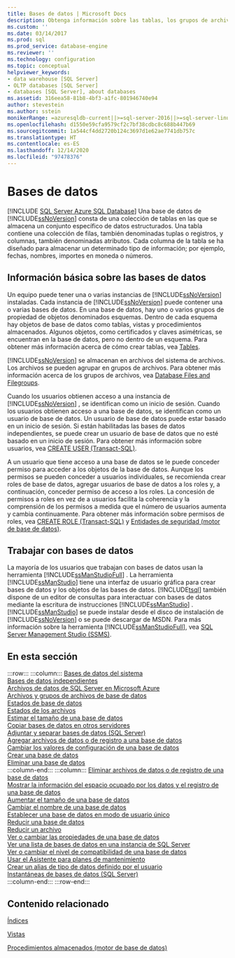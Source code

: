 ```yaml
---
title: Bases de datos | Microsoft Docs
description: Obtenga información sobre las tablas, los grupos de archivos, los inicios de sesión, los roles y los esquemas de las bases de datos. Consulte cómo puede usar la herramienta SQL Server Management Studio para trabajar con bases de datos.
ms.custom: ''
ms.date: 03/14/2017
ms.prod: sql
ms.prod_service: database-engine
ms.reviewer: ''
ms.technology: configuration
ms.topic: conceptual
helpviewer_keywords:
- data warehouse [SQL Server]
- OLTP databases [SQL Server]
- databases [SQL Server], about databases
ms.assetid: 316eea58-81b8-4bf3-a1fc-801946740e94
author: stevestein
ms.author: sstein
monikerRange: =azuresqldb-current||>=sql-server-2016||>=sql-server-linux-2017||=azuresqldb-mi-current
ms.openlocfilehash: d1550e59cfa9579cf2c7bf38cdbc8c688b447b69
ms.sourcegitcommit: 1a544cf4dd2720b124c3697d1e62ae7741db757c
ms.translationtype: HT
ms.contentlocale: es-ES
ms.lasthandoff: 12/14/2020
ms.locfileid: "97478376"
---
```

# <a name="databases"></a>Bases de datos
[!INCLUDE [SQL Server Azure SQL Database](../../includes/applies-to-version/sql-asdb.md)]
  Una base de datos de [!INCLUDE[ssNoVersion](../../includes/ssnoversion-md.md)] consta de una colección de tablas en las que se almacena un conjunto específico de datos estructurados. Una tabla contiene una colección de filas, también denominadas tuplas o registros, y columnas, también denominadas atributos. Cada columna de la tabla se ha diseñado para almacenar un determinado tipo de información; por ejemplo, fechas, nombres, importes en moneda o números.  
  
## <a name="basic-information-about-databases"></a>Información básica sobre las bases de datos  
 Un equipo puede tener una o varias instancias de [!INCLUDE[ssNoVersion](../../includes/ssnoversion-md.md)] instaladas. Cada instancia de [!INCLUDE[ssNoVersion](../../includes/ssnoversion-md.md)] puede contener una o varias bases de datos.  En una base de datos, hay uno o varios grupos de propiedad de objetos denominados esquemas. Dentro de cada esquema hay objetos de base de datos como tablas, vistas y procedimientos almacenados. Algunos objetos, como certificados y claves asimétricas, se encuentran en la base de datos, pero no dentro de un esquema. Para obtener más información acerca de cómo crear tablas, vea [Tables](../../relational-databases/tables/tables.md).  
  
 [!INCLUDE[ssNoVersion](../../includes/ssnoversion-md.md)] se almacenan en archivos del sistema de archivos. Los archivos se pueden agrupar en grupos de archivos. Para obtener más información acerca de los grupos de archivos, vea [Database Files and Filegroups](../../relational-databases/databases/database-files-and-filegroups.md).  
  
 Cuando los usuarios obtienen acceso a una instancia de [!INCLUDE[ssNoVersion](../../includes/ssnoversion-md.md)] , se identifican como un inicio de sesión. Cuando los usuarios obtienen acceso a una base de datos, se identifican como un usuario de base de datos. Un usuario de base de datos puede estar basado en un inicio de sesión. Si están habilitadas las bases de datos independientes, se puede crear un usuario de base de datos que no esté basado en un inicio de sesión. Para obtener más información sobre usuarios, vea [CREATE USER &#40;Transact-SQL&#41;](../../t-sql/statements/create-user-transact-sql.md).  
  
 A un usuario que tiene acceso a una base de datos se le puede conceder permiso para acceder a los objetos de la base de datos. Aunque los permisos se pueden conceder a usuarios individuales, se recomienda crear roles de base de datos, agregar usuarios de base de datos a los roles y, a continuación, conceder permiso de acceso a los roles. La concesión de permisos a roles en vez de a usuarios facilita la coherencia y la comprensión de los permisos a medida que el número de usuarios aumenta y cambia continuamente. Para obtener más información sobre permisos de roles, vea [CREATE ROLE &#40;Transact-SQL&#41;](../../t-sql/statements/create-role-transact-sql.md) y [Entidades de seguridad &#40;motor de base de datos&#41;](../../relational-databases/security/authentication-access/principals-database-engine.md).  
  
## <a name="working-with-databases"></a>Trabajar con bases de datos  
 La mayoría de los usuarios que trabajan con bases de datos usan la herramienta [!INCLUDE[ssManStudioFull](../../includes/ssmanstudiofull-md.md)] . La herramienta [!INCLUDE[ssManStudio](../../includes/ssmanstudio-md.md)] tiene una interfaz de usuario gráfica para crear bases de datos y los objetos de las bases de datos. [!INCLUDE[tsql](../../includes/tsql-md.md)] también dispone de un editor de consultas para interactuar con bases de datos mediante la escritura de instrucciones [!INCLUDE[ssManStudio](../../includes/ssmanstudio-md.md)] . [!INCLUDE[ssManStudio](../../includes/ssmanstudio-md.md)] se puede instalar desde el disco de instalación de [!INCLUDE[ssNoVersion](../../includes/ssnoversion-md.md)] o se puede descargar de MSDN. Para más información sobre la herramienta [!INCLUDE[ssManStudioFull](../../includes/ssmanstudiofull-md.md)], vea [SQL Server Management Studio (SSMS)](../../ssms/sql-server-management-studio-ssms.md).
  
## <a name="in-this-section"></a>En esta sección  

:::row:::
    :::column:::
        [Bases de datos del sistema](../../relational-databases/databases/system-databases.md)  
        [Bases de datos independientes](../../relational-databases/databases/contained-databases.md)  
        [Archivos de datos de SQL Server en Microsoft Azure](../../relational-databases/databases/sql-server-data-files-in-microsoft-azure.md)  
        [Archivos y grupos de archivos de base de datos](../../relational-databases/databases/database-files-and-filegroups.md)  
        [Estados de base de datos](../../relational-databases/databases/database-states.md)  
        [Estados de los archivos](../../relational-databases/databases/file-states.md)  
        [Estimar el tamaño de una base de datos](../../relational-databases/databases/estimate-the-size-of-a-database.md)  
        [Copiar bases de datos en otros servidores](../../relational-databases/databases/copy-databases-to-other-servers.md)  
        [Adjuntar y separar bases de datos &#40;SQL Server&#41;](../../relational-databases/databases/database-detach-and-attach-sql-server.md)  
        [Agregar archivos de datos o de registro a una base de datos](../../relational-databases/databases/add-data-or-log-files-to-a-database.md)  
        [Cambiar los valores de configuración de una base de datos](../../relational-databases/databases/change-the-configuration-settings-for-a-database.md)  
        [Crear una base de datos](../../relational-databases/databases/create-a-database.md)  
        [Eliminar una base de datos](../../relational-databases/databases/delete-a-database.md)  
    :::column-end:::
    :::column:::
        [Eliminar archivos de datos o de registro de una base de datos](../../relational-databases/databases/delete-data-or-log-files-from-a-database.md)  
        [Mostrar la información del espacio ocupado por los datos y el registro de una base de datos](../../relational-databases/databases/display-data-and-log-space-information-for-a-database.md)  
        [Aumentar el tamaño de una base de datos](../../relational-databases/databases/increase-the-size-of-a-database.md)  
        [Cambiar el nombre de una base de datos](../../relational-databases/databases/rename-a-database.md)  
        [Establecer una base de datos en modo de usuario único](../../relational-databases/databases/set-a-database-to-single-user-mode.md)  
        [Reducir una base de datos](../../relational-databases/databases/shrink-a-database.md)  
        [Reducir un archivo](../../relational-databases/databases/shrink-a-file.md)  
        [Ver o cambiar las propiedades de una base de datos](../../relational-databases/databases/view-or-change-the-properties-of-a-database.md)  
        [Ver una lista de bases de datos en una instancia de SQL Server](../../relational-databases/databases/view-a-list-of-databases-on-an-instance-of-sql-server.md)  
        [Ver o cambiar el nivel de compatibilidad de una base de datos](../../relational-databases/databases/view-or-change-the-compatibility-level-of-a-database.md)  
        [Usar el Asistente para planes de mantenimiento](../../relational-databases/maintenance-plans/use-the-maintenance-plan-wizard.md)  
        [Crear un alias de tipo de datos definido por el usuario](../../relational-databases/databases/create-a-user-defined-data-type-alias.md)  
        [Instantáneas de bases de datos &#40;SQL Server&#41;](../../relational-databases/databases/database-snapshots-sql-server.md)  
    :::column-end:::
:::row-end:::

## <a name="related-content"></a>Contenido relacionado  
 [Índices](../../relational-databases/indexes/indexes.md)  
  
 [Vistas](../../relational-databases/views/views.md)  
  
 [Procedimientos almacenados &#40;motor de base de datos&#41;](../../relational-databases/stored-procedures/stored-procedures-database-engine.md)  
